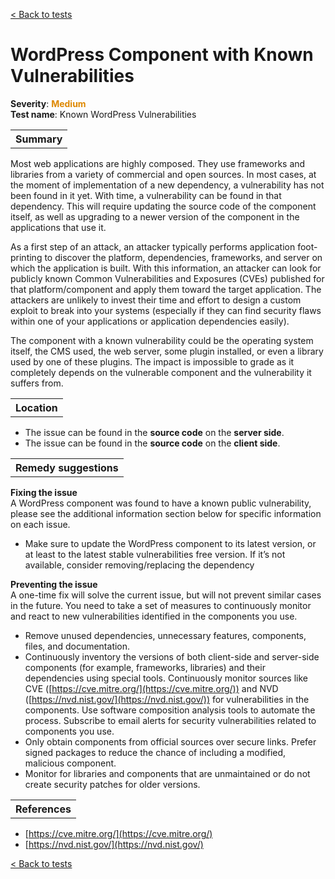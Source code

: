 <a class="not-decorated-link" href="#/guide/vulnerabilities/overview.md">< Back to tests</a>

# WordPress Component with Known Vulnerabilities

<b>Severity</b>: <b><font color="#DE8800">Medium</font></b><br>
<b>Test name</b>: Known WordPress Vulnerabilities

<table id="simple-table">
    <tr>
        <th><strong>Summary</strong></th>
    </tr>
</table>

Most web applications are highly composed. They use frameworks and libraries from a variety of commercial and open sources. In most cases, at the moment of implementation of a new dependency, a vulnerability has not been found in it yet. With time, a vulnerability can be found in that dependency. This will require updating the source code of the component itself, as well as upgrading to a newer version of the component in the applications that use it. 

As a first step of an attack, an attacker typically performs application foot-printing to discover the platform, dependencies, frameworks, and server on which the application is built. With this information, an attacker can look for publicly known Common Vulnerabilities and Exposures (CVEs) published for that platform/component and apply them toward the target application. The attackers are unlikely to invest their time and effort to design a custom exploit to break into your systems (especially if they can find security flaws within one of your applications or application dependencies easily).

The component with a known vulnerability could be the operating system itself, the CMS used, the web server, some plugin installed, or even a library used by one of these plugins. The impact is impossible to grade as it completely depends on the vulnerable component and the vulnerability it suffers from. 


<table id="simple-table">
    <tr>
        <th><strong>Location</strong></th>
    </tr>
</table>

* The issue can be found in the **source code** on the **server side**.
* The issue can be found in the **source code** on the **client side**.


<table id="simple-table">
    <tr>
        <th><strong>Remedy suggestions</strong></th>
    </tr>
</table>

**Fixing the issue** <br>
A WordPress component was found to have a known public vulnerability, please see the additional information section below for specific information on each issue.
* Make sure to update the WordPress component to its latest version, or at least to the latest stable vulnerabilities free version. If it’s not available, consider removing/replacing the dependency

**Preventing the issue**<br>
A one-time fix will solve the current issue, but will not prevent similar cases in the future. You need to take a set of measures to continuously monitor and react to new vulnerabilities identified in the components you use. 
* Remove unused dependencies, unnecessary features, components, files, and documentation.
* Continuously inventory the versions of both client-side and server-side components (for example, frameworks, libraries) and their dependencies using special tools. Continuously monitor sources like CVE ([https://cve.mitre.org/](https://cve.mitre.org/)) and NVD ([https://nvd.nist.gov/](https://nvd.nist.gov/)) for vulnerabilities in the components. Use software composition analysis tools to automate the process. Subscribe to email alerts for security vulnerabilities related to components you use.
* Only obtain components from official sources over secure links. Prefer signed packages to reduce the chance of including a modified, malicious component.
* Monitor for libraries and components that are unmaintained or do not create security patches for older versions.


<table id="simple-table">
    <tr>
        <th><strong>References</strong></th>
    </tr>
</table>

* [https://cve.mitre.org/](https://cve.mitre.org/)
* [https://nvd.nist.gov/](https://nvd.nist.gov/)

<a class="not-decorated-link" href="#/guide/vulnerabilities/overview.md">< Back to tests</a>
